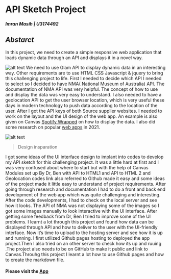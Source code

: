 

 # API Sketch Project
##### Imran Masih | U3174492

## _Abstarct_
In this project, we need to create a simple responsive web application that loads dynamic data through an API and displays it in a novel way.

![alt text](https://i.postimg.cc/ydPcDsBS/Rationle-hedaer.png)
We need to use Glam API to display dynamic data in an interesting way. Other requirements are to use HTML CSS Javascript & jquery to bring this challenging project to life. First I needed to decide which API I needed to select so I decided to have NMA( National Museum of Australia) API. The documentation of NMA API was very helpful. The concept of how to use and display the data was very easy to understand. I also needed to have a geolocation API to get the user browser location,  which is very useful these days in modern technology to push data according to the location of the user. After I got the API keys of both Source supplier websites. I needed to work on the layout and the UI design of the web app. An example is also given on Canvas [Spotify Wrapped](https://techcrunch.com/2020/12/02/spotify-launches-2020-wrapped-with-new-features-including-quizzes-badges-and-yes-stories) on how to display the data. I also did some research on popular [web apps](https://www.simicart.com/blog/progressive-web-apps-examples/) in 2021.

![alt text](https://i.postimg.cc/8P0pT98k/Flipboard-inpairation.png)

>  Design insparation

 I got some ideas of the UI interface design to implant into codes to develop my API sketch for this challenging project. It was a little hard at first and I was very confused about where to start but with the help of Canvas Modules set up By Dr, Ben with API to HTML1 and API to HTML 2 and Geolocation codes link also referred to Github made it easy and some ideas of the project made it little easy to understand of project requirements. After going through research and documentation I had to do a front and back end development of the web app which was quite challenging and interesting. After the code developments, I had to check on the local server and see how it looks. The API of NMA was not displaying some of the images so I got some images manually to look interactive with the UI interface. After getting some feedback from Dr, Ben I tried to improve some of the UI problems. I learnt a lot through this project and found how data can be displayed through API and how to deliver to the user with the UI-friendly interface. Now it’s time to upload to the hosting server and see how it is up and running. I first utilized Github pages hosting to deployed the app project.Then I also tried on an other server to check how its up and ruuing .The project also needs to be on GitHub to make it public and link to Canvas.Throuhg this project I learnt a lot how to use Github pages and how to create the markdown file.
 #### Please visit the [App](https://imran18.github.io/Museum-Web-App-2/)






